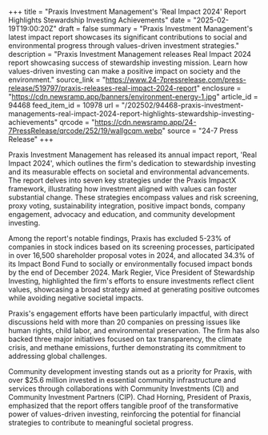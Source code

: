 +++
title = "Praxis Investment Management's 'Real Impact 2024' Report Highlights Stewardship Investing Achievements"
date = "2025-02-19T19:00:20Z"
draft = false
summary = "Praxis Investment Management's latest impact report showcases its significant contributions to social and environmental progress through values-driven investment strategies."
description = "Praxis Investment Management releases Real Impact 2024 report showcasing success of stewardship investing mission. Learn how values-driven investing can make a positive impact on society and the environment."
source_link = "https://www.24-7pressrelease.com/press-release/519797/praxis-releases-real-impact-2024-report"
enclosure = "https://cdn.newsramp.app/banners/environment-energy-1.jpg"
article_id = 94468
feed_item_id = 10978
url = "/202502/94468-praxis-investment-managements-real-impact-2024-report-highlights-stewardship-investing-achievements"
qrcode = "https://cdn.newsramp.app/24-7PressRelease/qrcode/252/19/wallgcqm.webp"
source = "24-7 Press Release"
+++

<p>Praxis Investment Management has released its annual impact report, 'Real Impact 2024', which outlines the firm's dedication to stewardship investing and its measurable effects on societal and environmental advancements. The report delves into seven key strategies under the Praxis ImpactX framework, illustrating how investment aligned with values can foster substantial change. These strategies encompass values and risk screening, proxy voting, sustainability integration, positive impact bonds, company engagement, advocacy and education, and community development investing.</p><p>Among the report's notable findings, Praxis has excluded 5-23% of companies in stock indices based on its screening processes, participated in over 16,500 shareholder proposal votes in 2024, and allocated 34.3% of its Impact Bond Fund to socially or environmentally focused impact bonds by the end of December 2024. Mark Regier, Vice President of Stewardship Investing, highlighted the firm's efforts to ensure investments reflect client values, showcasing a broad strategy aimed at generating positive outcomes while avoiding negative societal impacts.</p><p>Praxis's engagement efforts have been particularly impactful, with direct discussions held with more than 20 companies on pressing issues like human rights, child labor, and environmental preservation. The firm has also backed three major initiatives focused on tax transparency, the climate crisis, and methane emissions, further demonstrating its commitment to addressing global challenges.</p><p>Community development investing stands out as a priority for Praxis, with over $25.6 million invested in essential community infrastructure and services through collaborations with Community Investments (CI) and Community Investment Partners (CIP). Chad Horning, President of Praxis, emphasized that the report offers tangible proof of the transformative power of values-driven investing, reinforcing the potential for financial strategies to contribute to meaningful societal progress.</p>